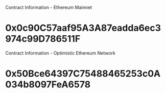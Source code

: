 Contract Information - Ethereum Mainnet
# 0x0c90C57aaf95A3A87eadda6ec3974c99D786511F
Contract Information - Optimistic Ethereum Network
# 0x50Bce64397C75488465253c0A034b8097FeA6578
